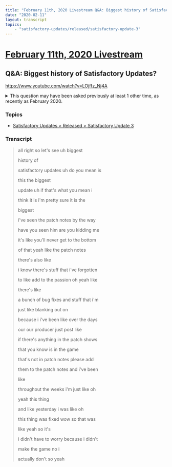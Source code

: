 ```yaml
---
title: "February 11th, 2020 Livestream Q&A: Biggest history of Satisfactory Updates?"
date: "2020-02-11"
layout: transcript
topics:
    - "satisfactory-updates/released/satisfactory-update-3"
---
```

# [February 11th, 2020 Livestream](../2020-02-11.md)
## Q&A: Biggest history of Satisfactory Updates?
https://www.youtube.com/watch?v=LOjffz_Nj4A
<details>
<summary>This question may have been asked previously at least 1 other time, as recently as February 2020.</summary>

* [February 11th, 2020 Livestream Q&A: How big is the Update?](./yt-bzYuFehrxT0.md) [https://www.youtube.com/watch?v=bzYuFehrxT0](https://www.youtube.com/watch?v=bzYuFehrxT0)
</details>


### Topics
* [Satisfactory Updates > Released > Satisfactory Update 3](../topics/satisfactory-updates/released/satisfactory-update-3.md)

### Transcript

> all right so let's see uh biggest
>
> history of
>
> satisfactory updates uh do you mean is
>
> this the biggest
>
> update uh if that's what you mean i
>
> think it is i'm pretty sure it is the
>
> biggest
>
> i've seen the patch notes by the way
>
> have you seen him are you kidding me
>
> it's like you'll never get to the bottom
>
> of that yeah like the patch notes
>
> there's also like
>
> i know there's stuff that i've forgotten
>
> to like add to the passion oh yeah like
>
> there's like
>
> a bunch of bug fixes and stuff that i'm
>
> just like blanking out on
>
> because i i've been like over the days
>
> our our producer just post like
>
> if there's anything in the patch shows
>
> that you know is in the game
>
> that's not in patch notes please add
>
> them to the patch notes and i've been
>
> like
>
> throughout the weeks i'm just like oh
>
> yeah this thing
>
> and like yesterday i was like oh
>
> this thing was fixed wow so that was
>
> like yeah so it's
>
> i didn't have to worry because i didn't
>
> make the game no i
>
> actually don't so yeah
